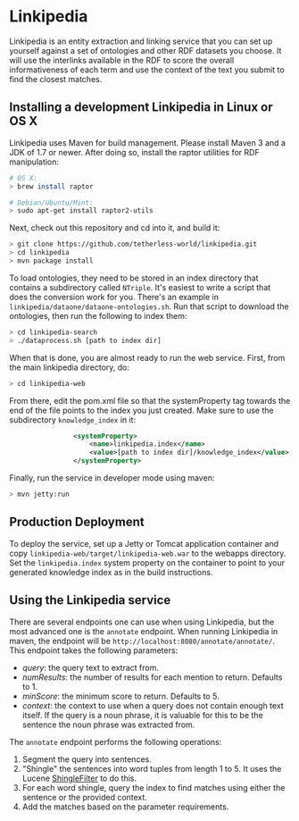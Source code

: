 # Linkipedia

Linkipedia is an entity extraction and linking service that you can set up yourself against a set of ontologies and other RDF datasets you choose.
It will use the interlinks available in the RDF to score the overall informativeness of each term and use the context of the text you submit to find the closest matches.

## Installing a development Linkipedia in Linux or OS X

Linkipedia uses Maven for build management. Please install Maven 3 and a JDK of 1.7 or newer.
After doing so, install the raptor utilities for RDF manipulation:

```bash
# OS X:
> brew install raptor

# Debian/Ubuntu/Mint:
> sudo apt-get install raptor2-utils
```

Next, check out this repository and cd into it, and build it:

```bash
> git clone https://github.com/tetherless-world/linkipedia.git
> cd linkipedia
> mvn package install
```

To load ontologies, they need to be stored in an index directory that contains a subdirectory called `NTriple`.
It's easiest to write a script that does the conversion work for you.
There's an example in `linkipedia/dataone/dataone-ontologies.sh`.
Run that script to download the ontologies, then run the following to index them:

```bash
> cd linkipedia-search
> ./dataprocess.sh [path to index dir]
```

When that is done, you are almost ready to run the web service. First, from the main linkipedia directory, do:

```bash
> cd linkipedia-web
```

From there, edit the pom.xml file so that the systemProperty tag towards the end of the file points to the index you just created.
Make sure to use the subdirectory `knowledge_index` in it:

```xml
                <systemProperty>
                    <name>linkipedia.index</name>
                    <value>[path to index dir]/knowledge_index</value>
                </systemProperty>
```

Finally, run the service in developer mode using maven:

```bash
> mvn jetty:run
```

## Production Deployment

To deploy the service, set up a Jetty or Tomcat application container and copy `linkipedia-web/target/linkipedia-web.war` to the webapps directory.
Set the `linkipedia.index` system property on the container to point to your generated knowledge index as in the build instructions.

## Using the Linkipedia service

There are several endpoints one can use when using Linkipedia, but the most advanced one is the `annotate` endpoint.
When running Linkipedia in maven, the endpoint will be `http://localhost:8080/annotate/annotate/`.
This endpoint takes the following parameters:

* _query_: the query text to extract from.
* _numResults_: the number of results for each mention to return. Defaults to 1.
* _minScore_: the minimum score to return. Defaults to 5.
* _context_: the context to use when a query does not contain enough text itself. If the query is a noun phrase, it is valuable for this to be the sentence the noun phrase was extracted from.

The `annotate` endpoint performs the following operations:

1. Segment the query into sentences.
2. "Shingle" the sentences into word tuples from length 1 to 5. It uses the Lucene [ShingleFilter](https://lucene.apache.org/core/4_3_0/analyzers-common/org/apache/lucene/analysis/shingle/ShingleFilter.html) to do this.
3. For each word shingle, query the index to find matches using either the sentence or the provided context.
4. Add the matches based on the parameter requirements.
